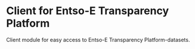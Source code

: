 # Client for Entso-E Transparency Platform
Client module for easy access to Entso-E Transparency Platform-datasets.



